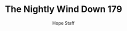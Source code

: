 ---
image: /assets/img/nwd/179_nwd_luke_1_37_nlt.png
title: The Nightly Wind Down 179
categories:
  - The Nightly Wind Down
author: Hope Staff
notes: The Nightly Wind Down 179
embed: >-
  EMBED_GOES_HERE
transcript: >-
  SOME LINES OF TEXT START HERE
---